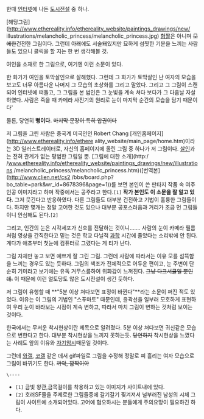 한때 [인터넷](%EC%9D%B8%ED%84%B0%EB%84%B7.md)에 나돈
[도시전설](%EB%8F%84%EC%8B%9C%EC%A0%84%EC%84%A4.md) 중 하나.

[해당그림](http://www.ethereality.info/ethereality_website/paintings_drawings/new/
illustrations/melancholic_princess/melancholic_princess.jpg)
[혐짤](%ED%98%90%EC%A7%A4.md)은 아니며 <del>모에한</del>건전한 그림이다. 그런데 아래에도 서술돼있지만
묘하게 섬찟한 기분을 느끼는 사람들도 있으니 클릭을 할 지는 한 번 생각해볼 것.

여인을 소재로 한 그림으로, 여기엔 이런 소문이 있다.

한 화가가 여인을 토막살인으로 살해했다. 그런데 그 화가가 토막살인 난 여자의 모습을 보고도 너무 아름다운 나머지 그 모습의 초상화를 그리고
말았다. 그리고 그 그림이 스캔되어 인터넷에 떠돌고, 그 그림을 본 범인은 그 눈빛을 계속 쳐다 보다가 그 다음날 자살하였다. 사람은 죽을
때 카메라 사진기의 원리로 눈이 마지막 순간의 모습을 담기 때문이다'

  
물론, 당연히 **뻥이다.** <del>마지막 문장이 특히 압권이다</del>

저 그림을 그린 사람은 중국계 미국인인 Robert Chang [개인홈페이지](http://www.ethereality.info/ethere
ality_website/main_page/home.htm)이라는 3D 일러스트레이터로, 자신의 홈페이지에 올린 그림 중 하나가 저
그림이다. [살인](%EC%82%B4%EC%9D%B8.md)과는 전혀 관계가 없는 평범한 그림일 뿐. [그림에 대한 소개](http:/
/www.ethereality.info/ethereality_website/paintings_drawings/new/illustrations
/melancholic_princess/melancholic_princess.htm)([번역본](http://www.clien.net/cs2
/bbs/board.php?bo_table=park&wr_id=8678396&page=1))를 보면 본인이 쓴 판타지 작품 속 여주인공
이미지라고 하며 작중에서는 공주라고 한다.`[1]` **작가 본인도 이 소문을 잘 알고 있다.** 그저 웃긴다고 반응하였다. 다른 그림들도
대부분 건전하고 기법이 훌륭한 그림들이다. 하지만 몇개는 정말 고어한 것도 있으나 대부분 공포스러움과 거리가 조금 먼 그림들이니 안심해도
된다.`[2]`

그리고, 인간의 눈은 시각세포가 신호를 전달하는 것이니……. 사람의 눈이 카메라 필름처럼 영상을 간직한다고 믿는 것은 학교 다닐적
[과학](%EA%B3%BC%ED%95%99.md) 시간에 졸았다는 소리밖에 안 된다. 게다가 애초부터 첫눈에 컴퓨터로 그렸다는 게 티가
난다.

그림 자체만 놓고 보면 예쁘게 잘 그린 그림. 그런데 사람에 따라서는 이유 모를 섬뜩함을 느끼는 경우도 있는 듯하다. 그림의 색조가
전체적으로 어두운 편이고, 눈 주변이 단순히 기미라고 보기에는 유독 거무스름하여 위화감이 느껴진다. <del>그냥 다크서클일
뿐인데.</del> 이 때문에 이런 얼토당토 않은 도시전설이 생긴 듯하다.

저 그림이 유행할 때 **"5분 이상 쳐다보면 표정이 바뀐다"**라는 소문이 퍼진 적도 있었다. 이유는 이 그림의 기법인 "스푸마토"
때문인데, 윤곽선을 일부러 모호하게 표현하여 우리 눈이 바라보는 시점이 계속 변하고, 따라서 마치 그림이 변하는 것처럼 보이는 것이다.

한국에서는 무서운 착시현상이란 제목으로 알려졌다. 5분 이상 쳐다보면 귀신같은 모습으로 변한다고 한다. 대부분 착시현상을 느끼지 못하는듯.
<del>당연하지</del> 착시현상을 느꼈다는 사례도 앞의 이유와
[자기암시](%EC%9E%90%EA%B8%B0%EC%95%94%EC%8B%9C.md)때문일 것이다.

그런데 [와갤](%EC%99%80%EA%B0%A4.md), [코갤](%EC%BD%94%EA%B0%A4.md) 같은 데서
gif파일로 그림을 수정해 정말로 피 흘리는 여자 모습으로 그림이 바뀌기도 한다. <del>꺄악, 깜짝이야</del>

`\----`

  * `[1]` 금빛 왕관,금목걸이를 착용하고 있는 이미지가 사이트내에 있다.
  * `[2]` 호러SF물을 주제로한 그림들중에 갈기갈기 찢겨져서 널부러진 남성의 시체 그림이 사이트에 소개되어있다. 고어에 혐오하시는 분들에게 주의요망이 필요하긴 하다.

